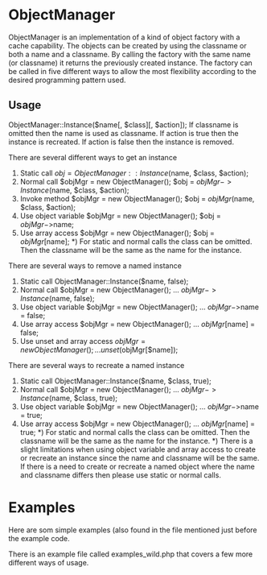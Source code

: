 ObjectManager
=============

ObjectManager is an implementation of a kind of object factory with a cache
capability. The objects can be created by using the classname or both a name
and a classname. By calling the factory with the same name (or classname) it
returns the previously created instance.
The factory can be called in five different ways to allow the most flexibility
according to the desired programming pattern used. 


Usage
-----
ObjectManager::Instance($name[, $class][, $action]);
If classname is omitted then the name is used as classname.
If action is true then the instance is recreated.
If action is false then the instance is removed.


There are several different ways to get an instance
1. Static call
  $obj = ObjectManager::Instance($name, $class, $action);
2. Normal call
  $objMgr = new ObjectManager();
  $obj = $objMgr->Instance($name, $class, $action);
3. Invoke method
  $objMgr = new ObjectManager();
  $obj = $objMgr($name, $class, $action);
4. Use object variable
  $objMgr = new ObjectManager();
  $obj = $objMgr->$name;
5. Use array access
  $objMgr = new ObjectManager();
  $obj = $objMgr[$name];
*) For static and normal calls the class can be omitted. Then the classname
will be the same as the name for the instance.


There are several ways to remove a named instance
1. Static call
  ObjectManager::Instance($name, false);
2. Normal call
  $objMgr = new ObjectManager();
  ...
  $objMgr->Instance($name, false);
3. Use object variable
  $objMgr = new ObjectManager();
  ...
  $objMgr->$name = false;
4. Use array access
  $objMgr = new ObjectManager();
  ...
  $objMgr[$name] = false;
5. Use unset and array access
  $objMgr = new ObjectManager();
  ...
  unset($objMgr[$name]);

There are several ways to recreate a named instance
1. Static call
  ObjectManager::Instance($name, $class, true);
2. Normal call
  $objMgr = new ObjectManager();
  ...
  $objMgr->Instance($name, $class, true);
3. Use object variable
  $objMgr = new ObjectManager();
  ...
  $objMgr->$name = true;
4. Use array access
  $objMgr = new ObjectManager();
  ...
  $objMgr[$name] = true;
*) For static and normal calls the class can be omitted. Then the classname
will be the same as the name for the instance.
*) There is a slight limitations when using object variable and array access to
create or recreate an instance since the name and classname will be the same.
If there is a need to create or recreate a named object where the name and
classname differs then please use static or normal calls.




Examples
========
Here are som simple examples (also found in the file mentioned just before the
example code.

There is an example file called examples_wild.php that covers a few more
different ways of usage.